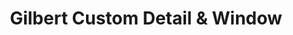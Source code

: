 ---
title: "Gilbert Custom Detail & Window"
url: /gilbert/gilbert-custom-detail-und-window/
shop: Autohaus
---